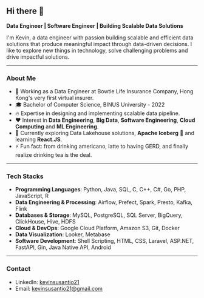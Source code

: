 ## Hi there 👋
**Data Engineer | Software Engineer | Building Scalable Data Solutions**

I'm Kevin, a data engineer with passion building scalable and efficient data solutions that produce meaningful impact through data-driven decisions. I like to explore new things in technology, solve challenging problems and drive impactful solutions.

-----
### About Me
- 💼 Working as a Data Engineer at Bowtie Life Insurance Company, Hong Kong's very first virtual insurer.
- 🎓 Bachelor of Computer Science, BINUS University - 2022
- 🔥 Expertise in designing and implementing scalable data pipeline.
- ❤️ Interest in **Data Engineering**, **Big Data**, **Software Engineering**, **Cloud Computing** and **ML Engineering**.
- 🔎 Currently exploring Data Lakehouse solutions, **Apache Iceberg** 🥶 and learning **React.JS**.
- ⚡ Fun fact: from drinking americano, latte to having GERD, and finally realize drinking tea is the deal.
-----
### Tech Stacks
- **Programming Languages**: Python, Java, SQL, C, C++, C#, Go, PHP, JavaScript, R
- **Data Engineering & Processing**: Airflow, Prefect, Spark, Presto, Kafka, Flink
- **Databases & Storage**: MySQL, PostgreSQL, SQL Server, BigQuery, ClickHouse, Hive, HDFS
- **Cloud & DevOps**: Google Cloud Platform, Amazon S3, Git, Docker
- **Data Visualization**: Looker, Metabase
- **Software Development**: Shell Scripting, HTML, CSS, Laravel, ASP.NET, FastAPI, Gin, Java Native API, Android
-----
### Contact
- LinkedIn: [kevinsusantio21](https://www.linkedin.com/in/kevinsusantio21/)
- Email: kevinsusantio21@gmail.com
